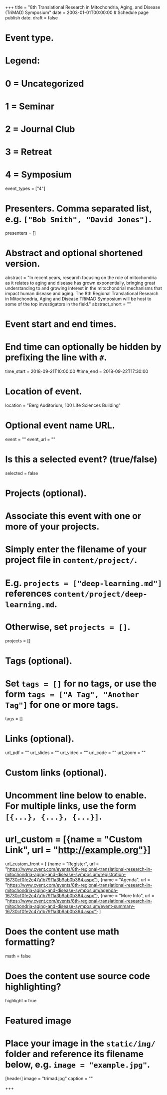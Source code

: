 +++
title = "8th Translational Research in Mitochondria, Aging, and Disease (TriMAD) Symposium"
date = 2003-01-01T00:00:00  # Schedule page publish date.
draft = false

# Event type.
# Legend:
# 0 = Uncategorized
# 1 = Seminar
# 2 = Journal Club
# 3 = Retreat
# 4 = Symposium
event_types = ["4"]

# Presenters. Comma separated list, e.g. `["Bob Smith", "David Jones"]`.
presenters = []

# Abstract and optional shortened version.
abstract = "In recent years, research focusing on the role of mitochondria as it relates to aging and disease has grown exponentially, bringing great understanding to and growing interest in the mitochondrial mechanisms that impact human disease and aging.  The 8th Regional Translational Research in Mitochondria, Aging and Disease TRiMAD Symposium will be host to some of the top investigators in the field."
abstract_short = ""

# Event start and end times.
#   End time can optionally be hidden by prefixing the line with `#`.
time_start = 2018-09-21T10:00:00
#time_end = 2018-09-22T17:30:00

# Location of event.
location = "Berg Auditorium, 100 Life Sciences Building"

# Optional event name URL.
event = ""
event_url = ""

# Is this a selected event? (true/false)
selected = false

# Projects (optional).
#   Associate this event with one or more of your projects.
#   Simply enter the filename of your project file in `content/project/`.
#   E.g. `projects = ["deep-learning.md"]` references `content/project/deep-learning.md`.
#   Otherwise, set `projects = []`.
projects = []

# Tags (optional).
#   Set `tags = []` for no tags, or use the form `tags = ["A Tag", "Another Tag"]` for one or more tags.
tags = []

# Links (optional).
url_pdf = ""
url_slides = ""
url_video = ""
url_code = ""
url_zoom = ""

# Custom links (optional).
#   Uncomment line below to enable. For multiple links, use the form `[{...}, {...}, {...}]`.
# url_custom = [{name = "Custom Link", url = "http://example.org"}]
url_custom_front = [
{name = "Register", url = "https://www.cvent.com/events/8th-regional-translational-research-in-mitochondria-aging-and-disease-symposium/registration-16730cf0fe2c47a1b79f1a3b9ab0b364.aspx"},
{name = "Agenda", url = "https://www.cvent.com/events/8th-regional-translational-research-in-mitochondria-aging-and-disease-symposium/agenda-16730cf0fe2c47a1b79f1a3b9ab0b364.aspx"},
{name = "More Info", url = "https://www.cvent.com/events/8th-regional-translational-research-in-mitochondria-aging-and-disease-symposium/event-summary-16730cf0fe2c47a1b79f1a3b9ab0b364.aspx"}
]

# Does the content use math formatting?
math = false

# Does the content use source code highlighting?
highlight = true

# Featured image
# Place your image in the `static/img/` folder and reference its filename below, e.g. `image = "example.jpg"`.
[header]
image = "trimad.jpg"
caption = ""

+++
